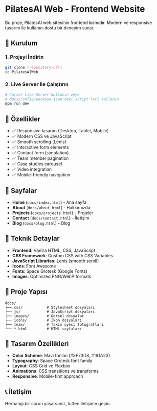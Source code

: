 # PilatesAI Web - Frontend Website

Bu proje, PilatesAI web sitesinin frontend kısmıdır. Modern ve responsive tasarım ile kullanıcı dostu bir deneyim sunar.

## 🚀 Kurulum

### 1. Projeyi İndirin
```bash
git clone [repository-url]
cd PilatesAIWeb
```

### 2. Live Server ile Çalıştırın
```bash
# Cursor Live Server kullanın veya
# docs/config/package.json'daki script'leri kullanın
npm run dev
```

## 🎯 Özellikler

- ✅ Responsive tasarım (Desktop, Tablet, Mobile)
- ✅ Modern CSS ve JavaScript
- ✅ Smooth scrolling (Lenis)
- ✅ Interactive form elements
- ✅ Contact form (simulation)
- ✅ Team member pagination
- ✅ Case studies carousel
- ✅ Video integration
- ✅ Mobile-friendly navigation

## 📱 Sayfalar

- **Home** (`docs/index.html`) - Ana sayfa
- **About** (`docs/about.html`) - Hakkımızda
- **Projects** (`docs/projects.html`) - Projeler
- **Contact** (`docs/contact.html`) - İletişim
- **Blog** (`docs/blog.html`) - Blog

## 🔧 Teknik Detaylar

- **Frontend**: Vanilla HTML, CSS, JavaScript
- **CSS Framework**: Custom CSS with CSS Variables
- **JavaScript Libraries**: Lenis (smooth scroll)
- **Icons**: Font Awesome
- **Fonts**: Space Grotesk (Google Fonts)
- **Images**: Optimized PNG/WebP formats

## 📁 Proje Yapısı

```
docs/
├── css/           # Stylesheet dosyaları
├── js/            # JavaScript dosyaları
├── images/        # Görsel dosyalar
├── icons/         # İkon dosyaları
├── team/          # Takım üyesi fotoğrafları
└── *.html         # HTML sayfaları
```

## 🎨 Tasarım Özellikleri

- **Color Scheme**: Mavi tonları (#3F73D8, #191A23)
- **Typography**: Space Grotesk font family
- **Layout**: CSS Grid ve Flexbox
- **Animations**: CSS transitions ve transforms
- **Responsive**: Mobile-first approach

## 📞 İletişim

Herhangi bir sorun yaşarsanız, lütfen iletişime geçin. 
